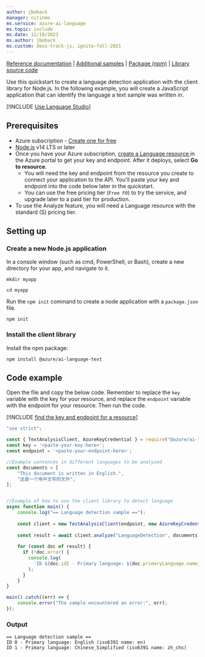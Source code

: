 ```yaml
---
author: jboback
manager: nitinme
ms.service: azure-ai-language
ms.topic: include
ms.date: 12/19/2023
ms.author: jboback
ms.custom: devx-track-js, ignite-fall-2021
---
```


[Reference documentation](/javascript/api/overview/azure/ai-language-text-readme) | [Additional samples](https://github.com/Azure/azure-sdk-for-js/tree/main/sdk/cognitivelanguage/ai-language-text/samples/v1) | [Package (npm)](https://www.npmjs.com/package/@azure/ai-language-text) | [Library source code](https://github.com/Azure/azure-sdk-for-js/tree/main/sdk/cognitivelanguage/ai-language-text) 


Use this quickstart to create a language detection application with the client library for Node.js. In the following example, you will create a JavaScript application that can identify the language a text sample was written in.

[!INCLUDE [Use Language Studio](../../../includes/use-language-studio.md)]


## Prerequisites

* Azure subscription - [Create one for free](https://azure.microsoft.com/free/cognitive-services)
* [Node.js](https://nodejs.org/) v14 LTS or later
* Once you have your Azure subscription, <a href="https://portal.azure.com/#create/Microsoft.CognitiveServicesTextAnalytics"  title="Create a Language resource"  target="_blank">create a Language resource </a> in the Azure portal to get your key and endpoint. After it deploys, select **Go to resource**.
    * You will need the key and endpoint from the resource you create to connect your application to the API. You'll paste your key and endpoint into the code below later in the quickstart.
    * You can use the free pricing tier (`Free F0`) to try the service, and upgrade later to a paid tier for production.
* To use the Analyze feature, you will need a Language resource with the standard (S) pricing tier.



## Setting up

### Create a new Node.js application

In a console window (such as cmd, PowerShell, or Bash), create a new directory for your app, and navigate to it. 

```console
mkdir myapp 

cd myapp
```

Run the `npm init` command to create a node application with a `package.json` file. 

```console
npm init
```

### Install the client library

Install the npm package:

```console
npm install @azure/ai-language-text
```



## Code example

Open the file and copy the below code. Remember to replace the `key` variable with the key for your resource, and replace the `endpoint` variable with the endpoint for your resource. Then run the code. 

[!INCLUDE [find the key and endpoint for a resource](../../../includes/find-azure-resource-info.md)]

```javascript
"use strict";

const { TextAnalysisClient, AzureKeyCredential } = require("@azure/ai-language-text");
const key = '<paste-your-key-here>';
const endpoint = '<paste-your-endpoint-here>';

//Example sentences in different languages to be analyzed
const documents = [
    "This document is written in English.",
    "这是一个用中文写的文件",
];


//Example of how to use the client library to detect language
async function main() {
    console.log("== Language detection sample ==");
  
    const client = new TextAnalysisClient(endpoint, new AzureKeyCredential(key));
  
    const result = await client.analyze("LanguageDetection", documents);
  
    for (const doc of result) {
      if (!doc.error) {
        console.log(
          `ID ${doc.id} - Primary language: ${doc.primaryLanguage.name} (iso6391 name: ${doc.primaryLanguage.iso6391Name})`
        );
      }
    }
}

main().catch((err) => {
    console.error("The sample encountered an error:", err);
});
```



### Output

```console
== Language detection sample ==
ID 0 - Primary language: English (iso6391 name: en)
ID 1 - Primary language: Chinese_Simplified (iso6391 name: zh_chs)
```
